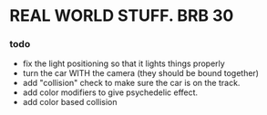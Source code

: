 

# REAL WORLD STUFF. BRB 30

### todo
* fix the light positioning so that it lights things properly
* turn the car WITH the camera (they should be bound together)
* add "collision" check to make sure the car is on the track.
* add color modifiers to give psychedelic effect.
* add color based collision


